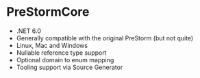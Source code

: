 # PreStormCore

- .NET 6.0
- Generally compatible with the original PreStorm (but not quite)
- Linux, Mac and Windows
- Nullable reference type support
- Optional domain to enum mapping
- Tooling support via Source Generator
